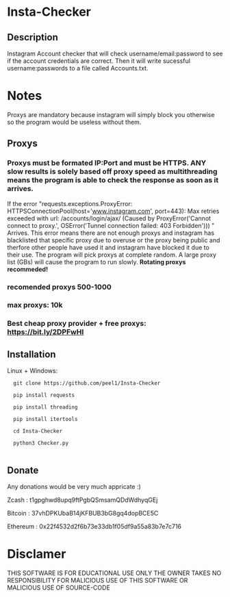 # Insta-Checker

## Description 
Instagram Account checker that will check username/email:password to see if the account credentials are correct. Then it will write sucessful username:passwords to a file called Accounts.txt. 

# Notes
Proxys are mandatory because instagram will simply block you otherwise so the program would be useless without them.
## Proxys
### Proxys must be formated IP:Port and must be HTTPS. ANY slow results is solely based off proxy speed as multithreading means the program is able to check the response as soon as it arrives.

If the error "requests.exceptions.ProxyError: HTTPSConnectionPool(host='www.instagram.com', port=443): Max retries exceeded with url: /accounts/login/ajax/ (Caused by ProxyError('Cannot connect to proxy.', OSError('Tunnel connection failed: 403 Forbidden')))
" Arrives. This  error means there are not enough proxys and instagram has blacklisted that specific proxy due to overuse or the proxy being public and therfore other people have used it and instagram have blocked it due to their use. The program will pick proxys at complete random. A large proxy list (GBs) will cause the program to run slowly. 
**Rotating proxys recommeded!**
### recomended proxys 500-1000 
### max proxys: 10k

### Best cheap proxy provider + free proxys: https://bit.ly/2DPFwHI

## Installation
Linux + Windows:
```
  git clone https://github.com/peel1/Insta-Checker
  
  pip install requests
  
  pip install threading
  
  pip install itertools
  
  cd Insta-Checker
  
  python3 Checker.py
  
 ```

## Donate
Any donations would be very much appricate :)

Zcash : t1gpghwd8upq9ftPgbQSmsamQDdWdhyqGEj

Bitcoin : 37vhDPKUbaB14jKFBUB3bG8gq4dopBCE5C

Ethereum : 0x22f4532d2f6b73e33db1f05df9a55a83b7e7c716 


# Disclamer
THIS SOFTWARE IS FOR EDUCATIONAL USE ONLY THE OWNER TAKES NO RESPONSIBILITY FOR MALICIOUS USE OF THIS SOFTWARE OR MALICIOUS USE OF SOURCE-CODE
